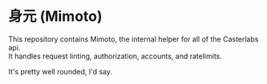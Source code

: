 # 身元 (Mimoto)

This repository contains Mimoto, the internal helper for all of the Casterlabs api.  
It handles request linting, authorization, accounts, and ratelimits.  
  
It's pretty well rounded, I'd say.